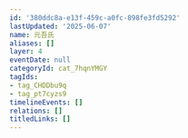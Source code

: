 ```yaml
---
id: '380ddc8a-e13f-459c-a0fc-898fe3fd5292'
lastUpdated: '2025-06-07'
name: 元吾氏
aliases: []
layer: 4
eventDate: null
categoryId: cat_7hqnYMGY
tagIds:
- tag_CHDDbu9q
- tag_pt7cyzs9
timelineEvents: []
relations: []
titledLinks: []
---
```


